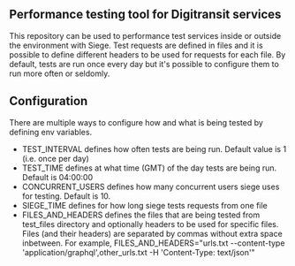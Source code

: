 ## Performance testing tool for Digitransit services

This repository can be used to performance test services inside or outside the environment with Siege. Test requests are defined in files and it is possible to define different headers to be used for requests for each file. By default, tests are run once every day but it's possible to configure them to run more often or seldomly.

## Configuration

There are multiple ways to configure how and what is being tested by defining env variables.
* TEST_INTERVAL defines how often tests are being run. Default value is 1 (i.e. once per day)
* TEST_TIME defines at what time (GMT) of the day tests are being run. Default is 04:00:00
* CONCURRENT_USERS defines how many concurrent users siege uses for testing. Default is 10.
* SIEGE_TIME defines for how long siege tests requests from one file
* FILES_AND_HEADERS defines the files that are being tested from test_files directory and optionally headers to be used for specific files. Files (and their headers) are separated by commas without extra space inbetween. For example, FILES_AND_HEADERS="urls.txt --content-type 'application/graphql',other_urls.txt -H 'Content-Type: text/json'"

